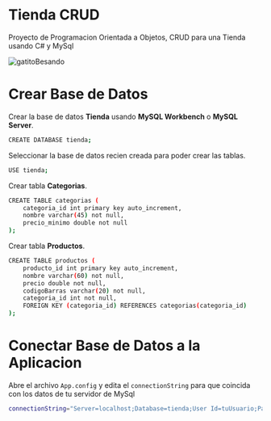 # Tienda CRUD

Proyecto de Programacion Orientada a Objetos, CRUD para una Tienda usando C# y MySql

![gatitoBesando](https://github.com/user-attachments/assets/96511b00-b58e-4311-b192-2e2a5351f374)

# Crear Base de Datos

Crear la base de datos **Tienda** usando **MySQL Workbench** o **MySQL Server**.
```bash
CREATE DATABASE tienda;
```

Seleccionar la base de datos recien creada para poder crear las tablas.
```bash
USE tienda;
```

Crear tabla **Categorias**.
```bash
CREATE TABLE categorias (
    categoria_id int primary key auto_increment,
    nombre varchar(45) not null,
    precio_minimo double not null
);
```

Crear tabla **Productos**.
```bash
CREATE TABLE productos (
    producto_id int primary key auto_increment,
    nombre varchar(60) not null,
    precio double not null,
    codigoBarras varchar(20) not null,
    categoria_id int not null,
    FOREIGN KEY (categoria_id) REFERENCES categorias(categoria_id)
);
```

# Conectar Base de Datos a la Aplicacion

Abre el archivo `App.config` y edita el `connectionString` para que coincida con los datos de tu servidor de MySql
```bash
connectionString="Server=localhost;Database=tienda;User Id=tuUsuario;Password=tuContraseña;"
```
